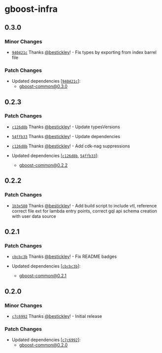 # gboost-infra

## 0.3.0

### Minor Changes

- [`940421c`](https://github.com/awslabs/green-boost/commit/940421c19ea4b71c1ee0a3fbbb667a2d9e437ad2) Thanks [@bestickley](https://github.com/bestickley)! - Fix types by exporting from index barrel file

### Patch Changes

- Updated dependencies [[`940421c`](https://github.com/awslabs/green-boost/commit/940421c19ea4b71c1ee0a3fbbb667a2d9e437ad2)]:
  - gboost-common@0.3.0

## 0.2.3

### Patch Changes

- [`c126d8b`](https://github.com/awslabs/green-boost/commit/c126d8bd184420f4e5861bd4b3d314a2c865bf5f) Thanks [@bestickley](https://github.com/bestickley)! - Update typesVersions

* [`54ffb33`](https://github.com/awslabs/green-boost/commit/54ffb33bb50f408cc34a2a59e01f042e348a260a) Thanks [@bestickley](https://github.com/bestickley)! - Update dependencies

- [`c126d8b`](https://github.com/awslabs/green-boost/commit/c126d8bd184420f4e5861bd4b3d314a2c865bf5f) Thanks [@bestickley](https://github.com/bestickley)! - Add cdk-nag suppressions

- Updated dependencies [[`c126d8b`](https://github.com/awslabs/green-boost/commit/c126d8bd184420f4e5861bd4b3d314a2c865bf5f), [`54ffb33`](https://github.com/awslabs/green-boost/commit/54ffb33bb50f408cc34a2a59e01f042e348a260a)]:
  - gboost-common@0.2.2

## 0.2.2

### Patch Changes

- [`1b3e580`](https://github.com/awslabs/green-boost/commit/1b3e5808533cc0a27b970a0ab01ba080d1efad12) Thanks [@bestickley](https://github.com/bestickley)! - Add build script to include vtl, reference correct file ext for lambda entry points, correct gql api schema creation with user data source

## 0.2.1

### Patch Changes

- [`cbcbc3b`](https://github.com/awslabs/green-boost/commit/cbcbc3b89b7e25473e8f5e487da5b38fc1ba9e33) Thanks [@bestickley](https://github.com/bestickley)! - Fix README badges

- Updated dependencies [[`cbcbc3b`](https://github.com/awslabs/green-boost/commit/cbcbc3b89b7e25473e8f5e487da5b38fc1ba9e33)]:
  - gboost-common@0.2.1

## 0.2.0

### Minor Changes

- [`c7c6992`](https://github.com/awslabs/green-boost/commit/c7c6992f31611d46db7e4115d34ee1219b6401ea) Thanks [@bestickley](https://github.com/bestickley)! - Initial release

### Patch Changes

- Updated dependencies [[`c7c6992`](https://github.com/awslabs/green-boost/commit/c7c6992f31611d46db7e4115d34ee1219b6401ea)]:
  - gboost-common@0.2.0
